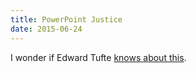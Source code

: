 ```yaml
---
title: PowerPoint Justice
date: 2015-06-24
---
```




I wonder if Edward Tufte [knows about this](https://www.themarshallproject.org/2014/12/23/powerpoint-justice).
